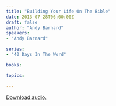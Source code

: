 ```yaml
---
title: "Building Your Life On The Bible"
date: 2013-07-28T06:00:00Z
draft: false
author: "Andy Barnard"
speakers:
- "Andy Barnard"

series:
- "40 Days In The Word"

books:

topics:

---
```

[Download audio.](https://s3.amazonaws.com/highway/sermons/2013_07/28_Building_Your_Life_On_The_Bible.mp3)